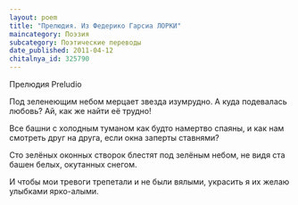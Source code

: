```yaml
---
layout: poem
title: "Прелюдия. Из Федерико Гарсиа ЛОРКИ"
maincategory: Поэзия
subcategory: Поэтические переводы
date_published: 2011-04-12
chitalnya_id: 325790
---
```




Прелюдия
Preludio

Под зеленеющим небом
мерцает звезда изумрудно.
А куда подевалась любовь?
Ай, как же найти её трудно!

Все башни с холодным туманом
как будто намертво спаяны,
и как нам смотреть друг на друга,
если окна заперты ставнями?

Сто зелёных оконных створок 
блестят под зелёным небом,
не видя ста башен белых,
окутанных снегом.

И чтобы мои тревоги
трепетали и не были вялыми,
украсить я их желаю
улыбками ярко-алыми.






